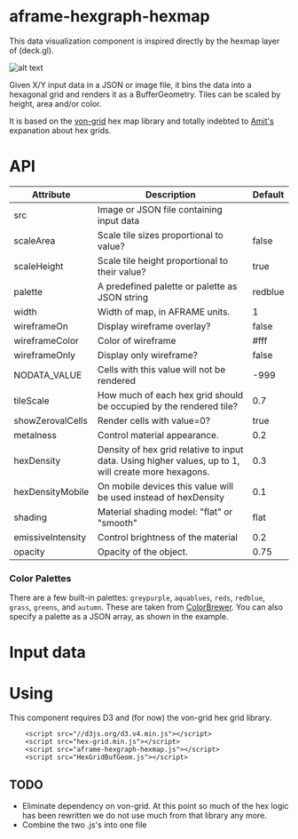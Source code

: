 # aframe-hexgraph-hexmap
This data visualization component is inspired directly by the hexmap layer of (deck.gl). 

![alt text](https://raw.githubusercontent.com/morandd/aframe-hexgraph-hexmap/master/img/example.png "Example")

Given X/Y input data in a JSON or image file, it bins the data into a hexagonal grid and renders it
as a BufferGeometry. Tiles can be scaled by height, area and/or color.

It is based on the [von-grid](https://github.com/vonWolfehaus/von-grid/) hex map library and
totally indebted to [Amit's](http://www.redblobgames.com/grids/hexagons/) expanation about hex grids.



# API #

| Attribute | Description | Default |
| ---  | --- | --- |
| src | Image or JSON file containing input data |  |
| scaleArea | Scale tile sizes proportional to value? | false |
| scaleHeight | Scale tile height proportional to their value? | true |
| palette | A predefined palette or palette as JSON string | redblue |
| width | Width of map, in AFRAME units. | 1 |
| wireframeOn | Display wireframe overlay? | false |
| wireframeColor | Color of wireframe | #fff |
| wireframeOnly | Display only wireframe?   | false |
| NODATA_VALUE | Cells with this value will not be rendered | -999 |
| tileScale | How much of each hex grid should be occupied by the rendered tile? | 0.7 |
| showZerovalCells | Render cells with value=0? | true |
| metalness | Control material appearance. | 0.2 |
| hexDensity | Density of hex grid relative to input data.  Using higher values, up to 1, will create more hexagons. | 0.3 |
| hexDensityMobile | On mobile devices this value will be used instead of hexDensity | 0.1 |
| shading | Material shading model: "flat" or "smooth" | flat |
| emissiveIntensity | Control brightness of the material | 0.2 |
| opacity | Opacity of the object. | 0.75 |

### Color Palettes ###
There are a few built-in palettes: `greypurple`, `aquablues`, `reds`, `redblue`, `grass`, `greens`, and `autumn`. These are taken from
[ColorBrewer](http://colorbrewer2.org). You can also specify a palette as a JSON array, as shown in the example.



# Input data #



# Using #

This component requires D3 and (for now) the von-grid hex grid library. 

```
	<script src="//d3js.org/d3.v4.min.js"></script>
	<script src="hex-grid.min.js"></script>
	<script src="aframe-hexgraph-hexmap.js"></script>
	<script src="HexGridBufGeom.js"></script>

```



## TODO ##
- Eliminate dependency on von-grid. At this point so much of the hex logic has been rewritten we do not use much from that library any more.
- Combine the two .js's into one file

